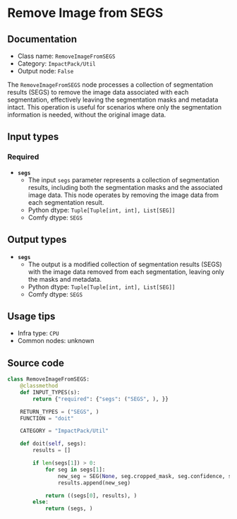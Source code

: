 # Remove Image from SEGS
## Documentation
- Class name: `RemoveImageFromSEGS`
- Category: `ImpactPack/Util`
- Output node: `False`

The `RemoveImageFromSEGS` node processes a collection of segmentation results (SEGS) to remove the image data associated with each segmentation, effectively leaving the segmentation masks and metadata intact. This operation is useful for scenarios where only the segmentation information is needed, without the original image data.
## Input types
### Required
- **`segs`**
    - The input `segs` parameter represents a collection of segmentation results, including both the segmentation masks and the associated image data. This node operates by removing the image data from each segmentation result.
    - Python dtype: `Tuple[Tuple[int, int], List[SEG]]`
    - Comfy dtype: `SEGS`
## Output types
- **`segs`**
    - The output is a modified collection of segmentation results (SEGS) with the image data removed from each segmentation, leaving only the masks and metadata.
    - Python dtype: `Tuple[Tuple[int, int], List[SEG]]`
    - Comfy dtype: `SEGS`
## Usage tips
- Infra type: `CPU`
- Common nodes: unknown


## Source code
```python
class RemoveImageFromSEGS:
    @classmethod
    def INPUT_TYPES(s):
        return {"required": {"segs": ("SEGS", ), }}

    RETURN_TYPES = ("SEGS", )
    FUNCTION = "doit"

    CATEGORY = "ImpactPack/Util"

    def doit(self, segs):
        results = []

        if len(segs[1]) > 0:
            for seg in segs[1]:
                new_seg = SEG(None, seg.cropped_mask, seg.confidence, seg.crop_region, seg.bbox, seg.label, seg.control_net_wrapper)
                results.append(new_seg)

            return ((segs[0], results), )
        else:
            return (segs, )

```
